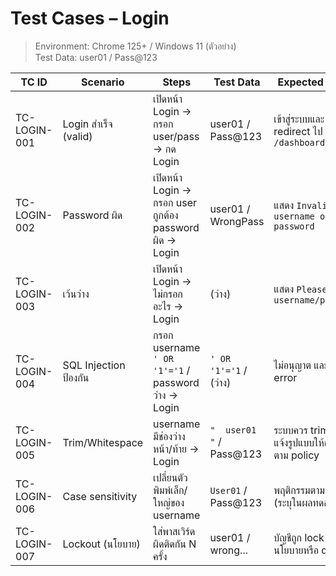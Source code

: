 ﻿# Test Cases – Login

> Environment: Chrome 125+ / Windows 11 (ตัวอย่าง)  
> Test Data: user01 / Pass@123

| TC ID | Scenario | Steps | Test Data | Expected Result |
|------|----------|-------|-----------|-----------------|
| TC-LOGIN-001 | Login สำเร็จ (valid) | เปิดหน้า Login → กรอก user/pass → กด Login | user01 / Pass@123 | เข้าสู่ระบบและ redirect ไป `/dashboard` |
| TC-LOGIN-002 | Password ผิด | เปิดหน้า Login → กรอก user ถูกต้อง password ผิด → Login | user01 / WrongPass | แสดง `Invalid username or password` |
| TC-LOGIN-003 | เว้นว่าง | เปิดหน้า Login → ไม่กรอกอะไร → Login | (ว่าง) | แสดง `Please enter username/password` |
| TC-LOGIN-004 | SQL Injection ป้องกัน | กรอก username `' OR '1'='1` / password ว่าง → Login | `' OR '1'='1` / (ว่าง) | ไม่อนุญาต และแสดง error |
| TC-LOGIN-005 | Trim/Whitespace | username มีช่องว่างหน้า/ท้าย → Login | `"  user01  "` / Pass@123 | ระบบควร trim หรือแจ้งรูปแบบให้ถูกต้องตาม policy |
| TC-LOGIN-006 | Case sensitivity | เปลี่ยนตัวพิมพ์เล็ก/ใหญ่ของ username | `User01` / Pass@123 | พฤติกรรมตาม policy (ระบุในผลทดสอบ) |
| TC-LOGIN-007 | Lockout (นโยบาย) | ใส่พาสเวิร์ดผิดติดกัน N ครั้ง | user01 / wrong... | บัญชีถูก lock ตามนโยบายหรือ delay |

